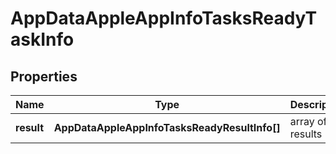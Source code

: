 # AppDataAppleAppInfoTasksReadyTaskInfo

## Properties

| Name | Type | Description | Notes |
|------------ | ------------- | ------------- | -------------|
**result** | **AppDataAppleAppInfoTasksReadyResultInfo[]** | array of results |[optional]|